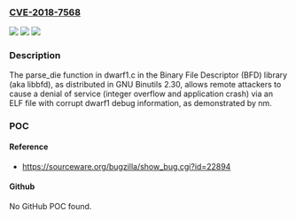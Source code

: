 ### [CVE-2018-7568](https://cve.mitre.org/cgi-bin/cvename.cgi?name=CVE-2018-7568)
![](https://img.shields.io/static/v1?label=Product&message=n%2Fa&color=blue)
![](https://img.shields.io/static/v1?label=Version&message=n%2Fa&color=blue)
![](https://img.shields.io/static/v1?label=Vulnerability&message=n%2Fa&color=brighgreen)

### Description

The parse_die function in dwarf1.c in the Binary File Descriptor (BFD) library (aka libbfd), as distributed in GNU Binutils 2.30, allows remote attackers to cause a denial of service (integer overflow and application crash) via an ELF file with corrupt dwarf1 debug information, as demonstrated by nm.

### POC

#### Reference
- https://sourceware.org/bugzilla/show_bug.cgi?id=22894

#### Github
No GitHub POC found.

